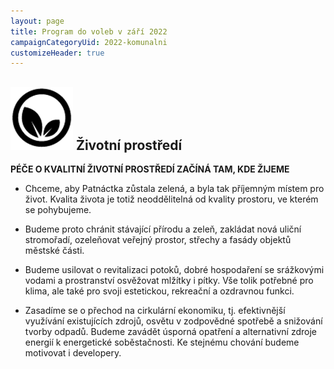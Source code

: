 ```yaml
---
layout: page
title: Program do voleb v září 2022
campaignCategoryUid: 2022-komunalni
customizeHeader: true
---
```


## ![](/program/img//prog04_zp.png) **Životní prostředí** 
**PÉČE O KVALITNÍ ŽIVOTNÍ PROSTŘEDÍ ZAČÍNÁ TAM, KDE ŽIJEME**

* Chceme, aby Patnáctka zůstala zelená, a byla tak příjemným místem pro život. Kvalita života je totiž neoddělitelná od kvality prostoru, ve kterém se pohybujeme.

* Budeme proto chránit stávající přírodu a zeleň, zakládat nová uliční stromořadí, ozeleňovat veřejný prostor, střechy a fasády objektů městské části.

* Budeme usilovat o revitalizaci potoků, dobré hospodaření se srážkovými vodami a prostranství osvěžovat mlžítky i pítky. Vše tolik potřebné pro klima, ale také pro svoji estetickou, rekreační a ozdravnou funkci.

* Zasadíme se o přechod na cirkulární ekonomiku, tj. efektivnější využívání existujících zdrojů, osvětu v zodpovědné spotřebě a snižování tvorby odpadů. Budeme zavádět úsporná opatření a alternativní zdroje energií k energetické soběstačnosti. Ke stejnému chování budeme motivovat i developery.
